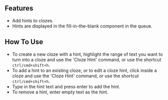 ## Features

- Add hints to clozes.
- Hints are displayed in the fill-in-the-blank component in the queue.

## How To Use

- To create a new cloze with a hint, highlight the range of text you want to turn into a cloze and use the 'Cloze Hint' command, or use the shortcut `ctrl/cmd+shift+h`.
- To add a hint to an existing cloze, or to edit a cloze hint, click inside a cloze and use the 'Cloze Hint' command, or use the shortcut `ctrl/cmd+shift+h`.
- Type in the hint text and press enter to add the hint.
- To remove a hint, enter empty text as the hint.
